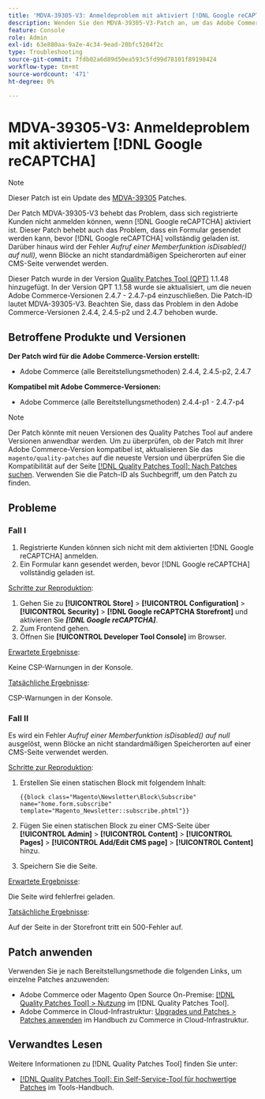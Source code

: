 ```yaml
---
title: 'MDVA-39305-V3: Anmeldeproblem mit aktiviert [!DNL Google reCAPTCHA]'
description: Wenden Sie den MDVA-39305-V3-Patch an, um das Adobe Commerce-Problem zu beheben, bei dem sich registrierte Kunden nicht anmelden können, wenn  [!DNL Google reCAPTCHA]  aktiviert ist. Dieser Patch behebt auch das Problem, dass ein Formular gesendet werden kann, bevor  [!DNL Google reCAPTCHA]  vollständig geladen ist. Außerdem wird der Fehler *Aufruf einer Memberfunktion isDisabled() auf null* behoben, wenn Blöcke an nicht standardmäßigen Stellen auf einer CMS-Seite verwendet werden.
feature: Console
role: Admin
exl-id: 63e880aa-9a2e-4c34-9ead-20bfc5204f2c
type: Troubleshooting
source-git-commit: 7fdb02a6d89d50ea593c5fd99d78101f89198424
workflow-type: tm+mt
source-wordcount: '471'
ht-degree: 0%

---
```


# MDVA-39305-V3: Anmeldeproblem mit aktiviertem [!DNL Google reCAPTCHA]

>[!NOTE]
>
>Dieser Patch ist ein Update des [MDVA-39305](/help/tools/quality-patches-tool/patches-available-in-qpt/v1-1-1/mdva-39305-login-issues-with-enabled-google-recaptcha.md) Patches.

Der Patch MDVA-39305-V3 behebt das Problem, dass sich registrierte Kunden nicht anmelden können, wenn [!DNL Google reCAPTCHA] aktiviert ist. Dieser Patch behebt auch das Problem, dass ein Formular gesendet werden kann, bevor [!DNL Google reCAPTCHA] vollständig geladen ist. Darüber hinaus wird der Fehler *Aufruf einer Memberfunktion isDisabled() auf null)*, wenn Blöcke an nicht standardmäßigen Speicherorten auf einer CMS-Seite verwendet werden.

Dieser Patch wurde in der Version [Quality Patches Tool (QPT)](https://experienceleague.adobe.com/de/docs/commerce-operations/tools/quality-patches-tool/quality-patches-tool-to-self-serve-quality-patches) 1.1.48 hinzugefügt. In der Version QPT 1.1.58 wurde sie aktualisiert, um die neuen Adobe Commerce-Versionen 2.4.7 - 2.4.7-p4 einzuschließen. Die Patch-ID lautet MDVA-39305-V3. Beachten Sie, dass das Problem in den Adobe Commerce-Versionen 2.4.4, 2.4.5-p2 und 2.4.7 behoben wurde.

## Betroffene Produkte und Versionen

**Der Patch wird für die Adobe Commerce-Version erstellt:**

* Adobe Commerce (alle Bereitstellungsmethoden) 2.4.4, 2.4.5-p2, 2.4.7

**Kompatibel mit Adobe Commerce-Versionen:**

* Adobe Commerce (alle Bereitstellungsmethoden) 2.4.4-p1 - 2.4.7-p4

>[!NOTE]
>
>Der Patch könnte mit neuen Versionen des Quality Patches Tool auf andere Versionen anwendbar werden. Um zu überprüfen, ob der Patch mit Ihrer Adobe Commerce-Version kompatibel ist, aktualisieren Sie das `magento/quality-patches` auf die neueste Version und überprüfen Sie die Kompatibilität auf der Seite [[!DNL Quality Patches Tool]: Nach Patches suchen](https://experienceleague.adobe.com/de/docs/commerce-operations/tools/quality-patches-tool/quality-patches-tool-to-self-serve-quality-patches). Verwenden Sie die Patch-ID als Suchbegriff, um den Patch zu finden.

## Probleme

### Fall I

1. Registrierte Kunden können sich nicht mit dem aktivierten [!DNL Google reCAPTCHA] anmelden.
1. Ein Formular kann gesendet werden, bevor [!DNL Google reCAPTCHA] vollständig geladen ist.

<u>Schritte zur Reproduktion</u>:

1. Gehen Sie zu **[!UICONTROL Store]** > **[!UICONTROL Configuration]** > **[!UICONTROL Security]** > **[!DNL Google reCAPTCHA Storefront]** und aktivieren Sie ***[!DNL Google reCAPTCHA]***.
1. Zum Frontend gehen.
1. Öffnen Sie **[!UICONTROL Developer Tool Console]** im Browser.

<u>Erwartete Ergebnisse</u>:

Keine CSP-Warnungen in der Konsole.

<u>Tatsächliche Ergebnisse</u>:

CSP-Warnungen in der Konsole.

### Fall II

Es wird ein Fehler *Aufruf einer Memberfunktion isDisabled() auf null* ausgelöst, wenn Blöcke an nicht standardmäßigen Speicherorten auf einer CMS-Seite verwendet werden.

<u>Schritte zur Reproduktion</u>:

1. Erstellen Sie einen statischen Block mit folgendem Inhalt:

   ```
   {{block class="Magento\Newsletter\Block\Subscribe" name="home.form.subscribe"
   template="Magento_Newsletter::subscribe.phtml"}}
   ```

1. Fügen Sie einen statischen Block zu einer CMS-Seite über **[!UICONTROL Admin]** > **[!UICONTROL Content]** > **[!UICONTROL Pages]** > **[!UICONTROL Add/Edit CMS page]** > **[!UICONTROL Content]** hinzu.
1. Speichern Sie die Seite.

<u>Erwartete Ergebnisse</u>:

Die Seite wird fehlerfrei geladen.

<u>Tatsächliche Ergebnisse</u>:

Auf der Seite in der Storefront tritt ein 500-Fehler auf.

## Patch anwenden

Verwenden Sie je nach Bereitstellungsmethode die folgenden Links, um einzelne Patches anzuwenden:

* Adobe Commerce oder Magento Open Source On-Premise: [[!DNL Quality Patches Tool] > Nutzung](/help/tools/quality-patches-tool/usage.md) im [!DNL Quality Patches Tool].
* Adobe Commerce in Cloud-Infrastruktur: [Upgrades und Patches > Patches anwenden](https://experienceleague.adobe.com/docs/commerce-cloud-service/user-guide/develop/upgrade/apply-patches.html?lang=de) im Handbuch zu Commerce in Cloud-Infrastruktur.

## Verwandtes Lesen

Weitere Informationen zu [!DNL Quality Patches Tool] finden Sie unter:

* [[!DNL Quality Patches Tool]: Ein Self-Service-Tool für hochwertige Patches](/help/tools/quality-patches-tool/quality-patches-tool-to-self-serve-quality-patches.md) im Tools-Handbuch.
